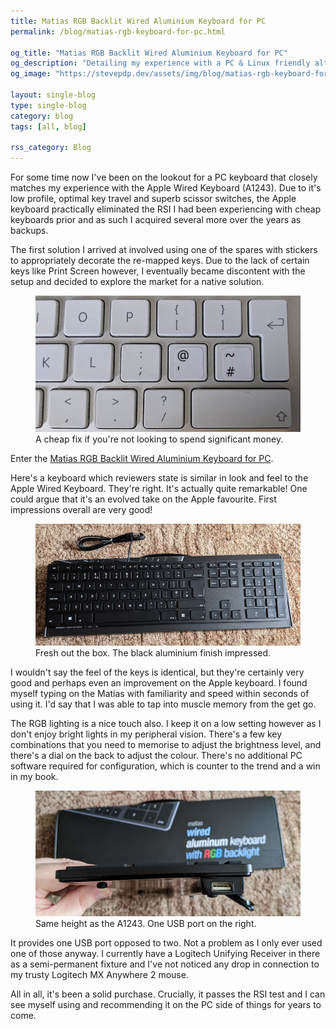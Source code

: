 ```yaml
---
title: Matias RGB Backlit Wired Aluminium Keyboard for PC
permalink: /blog/matias-rgb-keyboard-for-pc.html

og_title: "Matias RGB Backlit Wired Aluminium Keyboard for PC"
og_description: "Detailing my experience with a PC & Linux friendly alternative to Apple's wired USB keyboard."
og_image: "https://stevepdp.dev/assets/img/blog/matias-rgb-keyboard-for-pc-unboxed-lg.jpg"

layout: single-blog
type: single-blog
category: blog
tags: [all, blog]

rss_category: Blog
---
```


For some time now I've been on the lookout for a PC keyboard that closely matches my experience with the Apple Wired Keyboard (A1243). Due to it's low profile, optimal key travel and superb scissor switches, the Apple keyboard practically eliminated the RSI I had been experiencing with cheap keyboards prior and as such I acquired several more over the years as backups.

The first solution I arrived at involved using one of the spares with stickers to appropriately decorate the re-mapped keys. Due to the lack of certain keys like Print Screen however, I eventually became discontent with the setup and decided to explore the market for a native solution.

<figure>
    <a href="/assets/img/blog/apple-wired-keyboard-with-pc-stickers-lg.jpg" target="_blank"><img src="/assets/img/blog/apple-wired-keyboard-with-pc-stickers-lg.jpg" width="800" alt="Apple Wired Keyboard with PC Stickers"></a>
    <figcaption>A cheap fix if you're not looking to spend significant money.</figcaption>
</figure>

Enter the <a href="https://matias.ca/aluminum/pc-rgb/" rel="nofollow noreferrer" target="_blank">Matias RGB Backlit Wired Aluminium Keyboard for PC</a>.

Here's a keyboard which reviewers state is similar in look and feel to the Apple Wired Keyboard. They're right. It's actually quite remarkable! One could argue that it's an evolved take on the Apple favourite. First impressions overall are very good!

<figure>
    <a href="/assets/img/blog/matias-rgb-keyboard-for-pc-unboxed-lg.jpg" target="_blank"><img src="/assets/img/blog/matias-rgb-keyboard-for-pc-unboxed-lg.jpg" width="800" alt="Apple Wired Keyboard with PC Stickers"></a>
    <figcaption>Fresh out the box. The black aluminium finish impressed.</figcaption>
</figure>

I wouldn't say the feel of the keys is identical, but they're certainly very good and perhaps even an improvement on the Apple keyboard. I found myself typing on the Matias with familiarity and speed within seconds of using it. I'd say that I was able to tap into muscle memory from the get go.

The RGB lighting is a nice touch also. I keep it on a low setting however as I don't enjoy bright lights in my peripheral vision. There's a few key combinations that you need to memorise to adjust the brightness level, and there's a dial on the back to adjust the colour. There's no additional PC software required for configuration, which is counter to the trend and a win in my book.

<figure>
    <a href="/assets/img/blog/matias-rgb-keyboard-for-pc-usb-port-lg.jpg" target="_blank"><img src="/assets/img/blog/matias-rgb-keyboard-for-pc-usb-port-lg.jpg" width="800" alt="Apple Wired Keyboard with PC Stickers"></a>
    <figcaption>Same height as the A1243. One USB port on the right.</figcaption>
</figure>

It provides one USB port opposed to two. Not a problem as I only ever used one of those anyway. I currently have a Logitech Unifying Receiver in there as a semi-permanent fixture and I've not noticed any drop in connection to my trusty Logitech MX Anywhere 2 mouse.

All in all, it's been a solid purchase. Crucially, it passes the RSI test and I can see myself using and recommending it on the PC side of things for years to come.
